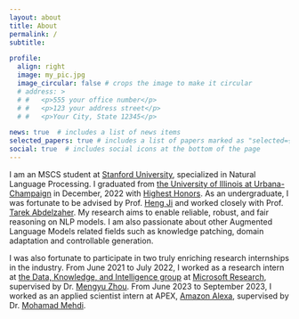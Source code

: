 ```yaml
---
layout: about
title: About
permalink: /
subtitle: 

profile:
  align: right
  image: my_pic.jpg
  image_circular: false # crops the image to make it circular
  # address: >
  # #   <p>555 your office number</p>
  # #   <p>123 your address street</p>
  # #   <p>Your City, State 12345</p>

news: true  # includes a list of news items
selected_papers: true # includes a list of papers marked as "selected={true}"
social: true  # includes social icons at the bottom of the page
---
```


I am an MSCS student at [Stanford University](https://cs.stanford.edu/), specialized in Natural Language Processing. I graduated from [the University of Illinois at Urbana-Champaign](https://illinois.edu/) in December, 2022 with [Highest Honors](https://ece.illinois.edu/academics/ugrad/honors-programs). As an undergraduate, I was fortunate to be advised by Prof. [Heng Ji](http://blender.cs.illinois.edu/hengji.html) and worked closely with Prof. [Tarek Abdelzaher](https://abdelzaher.cs.illinois.edu/). My research aims to enable reliable, robust, and fair reasoning on NLP models. I am also passionate about other Augmented Language Models related fields such as knowledge patching, domain adaptation and controllable generation.

I was also fortunate to participate in two truly enriching research internships in the industry. From June 2021 to July 2022, I worked as a research intern at [the Data, Knowledge, and Intelligence group](https://www.microsoft.com/en-us/research/group/data-knowledge-intelligence/) at [Microsoft Research](https://www.microsoft.com/en-us/research/lab/microsoft-research-asia/), supervised by Dr. [Mengyu Zhou](https://www.microsoft.com/en-us/research/people/mezho/). From June 2023 to September 2023, I worked as an applied scientist intern at APEX, [Amazon Alexa](https://www.amazon.jobs/en/business_categories/alexa-and-amazon-devices), supervised by Dr. [Mohamad Mehdi](https://www.linkedin.com/in/mehdimohamad/).

